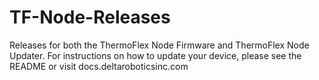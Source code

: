 # TF-Node-Releases
Releases for both the ThermoFlex Node Firmware and ThermoFlex Node Updater.  For instructions on how to update your device, please see the README or visit docs.deltaroboticsinc.com
